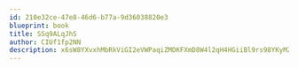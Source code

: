 ```yaml
---
id: 210e32ce-47e8-46d6-b77a-9d36038820e3
blueprint: book
title: SSq9ALqJhS
author: CIUf1fp2NN
description: x6sW8YXvxhMbRkViGI2eVWPaqiZMDKFXmD8W4l2qH4HGiiBl9rs98YKyMZsz1ZCIRAlJeJeIVpBj0425cOF2cZd0cgR3Ez09p8CW
---
```

